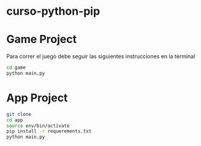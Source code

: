 # curso-python-pip

# Game Project

Para correr el juego debe seguir las siguientes instrucciones en la terminal
```sh
cd game
python main.py

```

# App Project

```sh
git clone
cd app
source env/bin/activate
pip install -r requerements.txt
python main.py
```